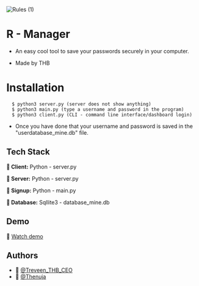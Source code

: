 ![Rules (1)](https://user-images.githubusercontent.com/97717488/209461616-ca709ef8-13b2-40da-9641-f0dfa36fca74.png)

# R - Manager 

 * An easy cool tool to save your passwords securely in your computer.

 * Made by THB 

 

 

# Installation
      
      $ python3 server.py (server does not show anything)
      $ python3 main.py (type a username and password in the program)
      $ python3 client.py (CLI - command line interface/dashboard login)

* Once you have done that your username and password is saved in the "userdatabase_mine.db" file.



## Tech Stack

**🤖 Client:** Python - server.py

**🤖 Server:** Python - server.py

**🤖 Signup:** Python - main.py 

**🤖 Database:** Sqllite3 - database_mine.db 


## Demo

🤖 [Watch demo](https://www.canva.com/design/DAFVwNOvQo4/watch)
## Authors

- 🤖 [@Treveen_THB_CEO](https://github.com/Hirukshacoder)
- 🤖 [@Thenuja](https://github.com/tmanumsl)

